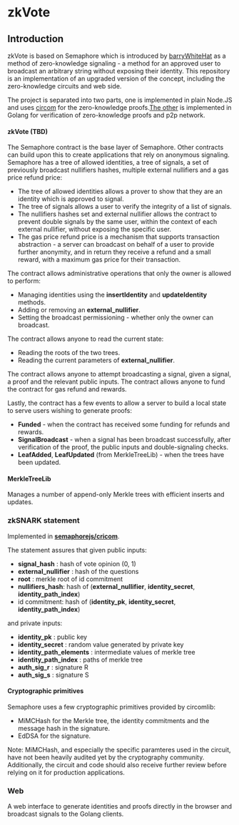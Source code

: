 # zkVote

## Introduction

zkVote is based on Semaphore which is introduced by [barryWhiteHat](https://github.com/barryWhiteHat) as a method of zero-knowledge signaling - a method for an approved user to broadcast an arbitrary string without exposing their identity. This repository is an implementation of an upgraded version of the concept, including the zero-knowledge circuits and web side.

The project is separated into two parts, one is implemented in plain Node.JS and uses [circom](https://github.com/iden3/circom) for the zero-knowledge proofs.[The other](https://github.com/Unitychain/zkvote-node) is implemented in Golang for verification of zero-knowledge proofs and p2p network.

#### zkVote (TBD)
  The Semaphore contract is the base layer of Semaphore. Other contracts can build upon this to create applications that rely on anonymous signaling. Semaphore has a tree of allowed identities, a tree of signals, a set of previously broadcast nullifiers hashes, multiple external nullifiers and a gas price refund price:

  * The tree of allowed identities allows a prover to show that they are an identity which is approved to signal.
  * The tree of signals allows a user to verify the integrity of a list of signals.
  * The nullifiers hashes set and external nullifier allows the contract to prevent double signals by the same user, within the context of each external nullifier, without exposing the specific user.
  * The gas price refund price is a mechanism that supports transaction abstraction - a server can broadcast on behalf of a user to provide further anonymity, and in return they receive a refund and a small reward, with a maximum gas price for their transaction.

The contract allows administrative operations that only the owner is allowed to perform:

  * Managing identities using the **insertIdentity** and **updateIdentity** methods.
  * Adding or removing an **external_nullifier**.
  * Setting the broadcast permissioning - whether only the owner can broadcast.

The contract allows anyone to read the current state:

* Reading the roots of the two trees.
* Reading the current parameters of **external_nullifier**.

The contract allows anyone to attempt broadcasting a signal, given a signal, a proof and the relevant public inputs.
The contract allows anyone to fund the contract for gas refund and rewards.

Lastly, the contract has a few events to allow a server to build a local state to serve users wishing to generate proofs:

  * **Funded** - when the contract has received some funding for refunds and rewards.
  * **SignalBroadcast** - when a signal has been broadcast successfully, after verification of the proof, the public inputs and double-signaling checks.
  * **LeafAdded**, **LeafUpdated** (from MerkleTreeLib) - when the trees have been updated.


#### MerkleTreeLib

Manages a number of append-only Merkle trees with efficient inserts and updates.

### zkSNARK statement
Implemented in [**semaphorejs/cricom**](./semaphorejs/circom).

The statement assures that given public inputs:

  * **signal_hash** : hash of vote opinion (0, 1)
  * **external_nullifier** : hash of the questions
  * **root** : merkle root of id commitment
  * **nullifiers_hash**: hash of (**external_nullifier**, **identity_secret**, **identity_path_index**)
  * id commitment: hash of (**identity_pk**, **identity_secret**, **identity_path_index**)
  
and private inputs:
  * **identity_pk** : public key
  * **identity_secret** : random value generated by private key
  * **identity_path_elements** : intermediate values of merkle tree
  * **identity_path_index** : paths of merkle tree
  * **auth_sig_r** : signature R
  * **auth_sig_s** : signature S

#### Cryptographic primitives

Semaphore uses a few cryptographic primitives provided by circomlib:

* MiMCHash for the Merkle tree, the identity commitments and the message hash in the signature.
* EdDSA for the signature.

Note: MiMCHash, and especially the specific paramteres used in the circuit, have not been heavily audited yet by the cryptography community. Additionally, the circuit and code should also receive further review before relying on it for production applications.

### Web

A web interface to generate identities and proofs directly in the browser and broadcast signals to the Golang clients.

